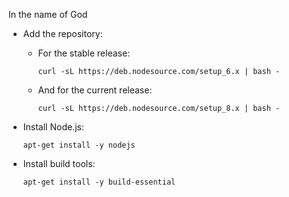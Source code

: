 In the name of God

-  Add the repository:

   -  For the stable release:

      `curl -sL https://deb.nodesource.com/setup_6.x | bash -`

   -  And for the current release:

      `curl -sL https://deb.nodesource.com/setup_8.x | bash -`

-  Install Node.js:

   `apt-get install -y nodejs`

-  Install build tools:

   `apt-get install -y build-essential`